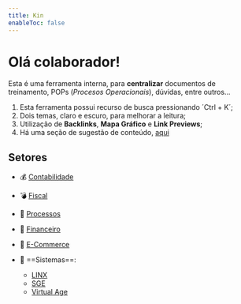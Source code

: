 ```yaml
---
title: Kin
enableToc: false
---
```


# Olá colaborador!

Esta é uma ferramenta interna, para **centralizar** documentos de treinamento, POPs (*Procesos Operacionais*), dúvidas, entre outros... 

1. Esta ferramenta possui recurso de busca pressionando ´Ctrl + K´; 
2. Dois temas, claro e escuro, para melhorar a leitura;
3. Utilização de **Backlinks**, **Mapa Gráfico** e **Link Previews**;
4. Há uma seção de sugestão de conteúdo, [aqui](notes/suggestion.md)

## Setores

- 💰 [Contabilidade](notes/accounting.md)

- 💣 [Fiscal](notes/irs.md)

- 🤖 [Processos](notes/processes.md)

- 💸 [Financeiro](notes/financial.md)

- 🛒 [E-Commerce](notes/ecommerce.md)

- 💾 ==Sistemas==:

    - [LINX](notes/sys_linx.md)
    - [SGE](notes/sys_sge.md)
    - [Virtual Age](notes/sys_virtualAge.md)